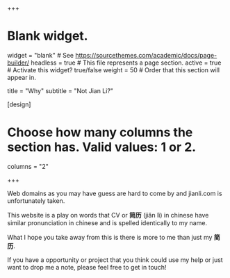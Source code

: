 +++
# Blank widget.
widget = "blank"  # See https://sourcethemes.com/academic/docs/page-builder/
headless = true  # This file represents a page section.
active = true  # Activate this widget? true/false
weight = 50  # Order that this section will appear in.

title = "Why"
subtitle = "Not Jian Li?"

[design]
  # Choose how many columns the section has. Valid values: 1 or 2.
  columns = "2"

+++

Web domains as you may have guess are hard to come by and jianli.com is unfortunately taken.

This website is a play on words that CV or **简历** (jiǎn lì) in chinese have similar pronunciation in chinese and is spelled identically to my name.

What I hope you take away from this is there is more to me than just my **简历**.

If you have a opportunity or project that you think could use my help or just want to drop me a note, please feel free to get in touch!